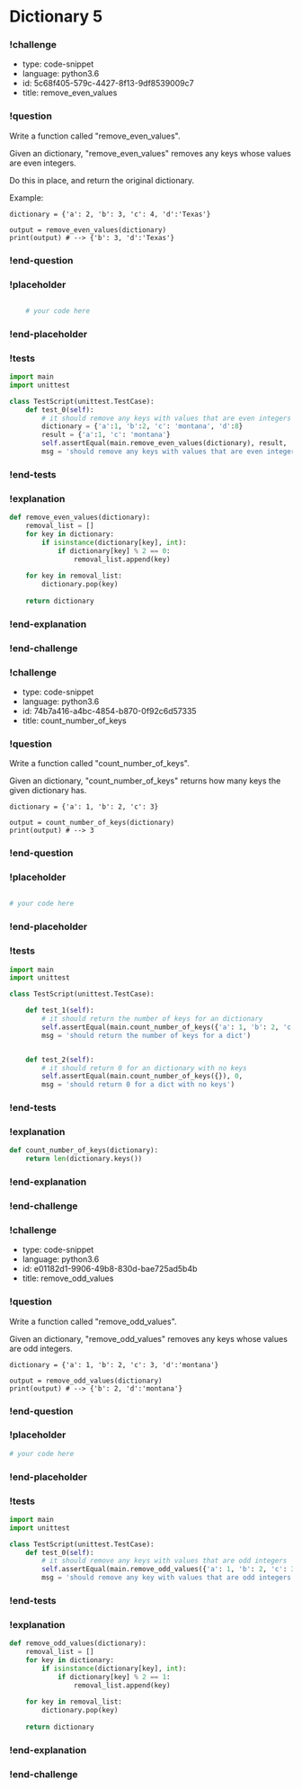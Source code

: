 # Dictionary 5

### !challenge

* type: code-snippet
* language: python3.6
* id: 5c68f405-579c-4427-8f13-9df8539009c7
* title: remove_even_values

### !question

Write a function called "remove_even_values".

Given an dictionary, "remove_even_values" removes any keys whose values are even integers.

Do this in place, and return the original dictionary.

Example:

```
dictionary = {'a': 2, 'b': 3, 'c': 4, 'd':'Texas'}

output = remove_even_values(dictionary)
print(output) # --> {'b': 3, 'd':'Texas'}
```

### !end-question

### !placeholder

```python

    # your code here

```

### !end-placeholder

### !tests

```python
import main
import unittest

class TestScript(unittest.TestCase):
    def test_0(self):
        # it should remove any keys with values that are even integers
        dictionary = {'a':1, 'b':2, 'c': 'montana', 'd':8}
        result = {'a':1, 'c': 'montana'}
        self.assertEqual(main.remove_even_values(dictionary), result,
        msg = 'should remove any keys with values that are even integers')

```

### !end-tests

### !explanation
```python
def remove_even_values(dictionary):
    removal_list = []
    for key in dictionary:
        if isinstance(dictionary[key], int):
            if dictionary[key] % 2 == 0: 
                removal_list.append(key)
    
    for key in removal_list:
        dictionary.pop(key)
    
    return dictionary
```
### !end-explanation

### !end-challenge

### !challenge

* type: code-snippet
* language: python3.6
* id: 74b7a416-a4bc-4854-b870-0f92c6d57335
* title: count_number_of_keys

### !question

Write a function called "count_number_of_keys".

Given an dictionary, "count_number_of_keys" returns how many keys the given dictionary has.

```
dictionary = {'a': 1, 'b': 2, 'c': 3}

output = count_number_of_keys(dictionary)
print(output) # --> 3
```

### !end-question

### !placeholder

```python

# your code here


```

### !end-placeholder

### !tests

```python
import main
import unittest

class TestScript(unittest.TestCase):

    def test_1(self):
        # it should return the number of keys for an dictionary
        self.assertEqual(main.count_number_of_keys({'a': 1, 'b': 2, 'c': 3}), 3,
        msg = 'should return the number of keys for a dict')


    def test_2(self):
        # it should return 0 for an dictionary with no keys
        self.assertEqual(main.count_number_of_keys({}), 0,
        msg = 'should return 0 for a dict with no keys')


```

### !end-tests

### !explanation
```python
def count_number_of_keys(dictionary):
    return len(dictionary.keys())
```
### !end-explanation

### !end-challenge

### !challenge

* type: code-snippet
* language: python3.6
* id: e01182d1-9906-49b8-830d-bae725ad5b4b
* title: remove_odd_values

### !question

Write a function called "remove_odd_values".

Given an dictionary, "remove_odd_values" removes any keys whose values are odd integers.

```
dictionary = {'a': 1, 'b': 2, 'c': 3, 'd':'montana'}

output = remove_odd_values(dictionary)
print(output) # --> {'b': 2, 'd':'montana'}
```

### !end-question

### !placeholder

```python
# your code here


```

### !end-placeholder

### !tests

```python
import main
import unittest

class TestScript(unittest.TestCase):
    def test_0(self):
        # it should remove any keys with values that are odd integers
        self.assertEqual(main.remove_odd_values({'a': 1, 'b': 2, 'c': 3, 'd':'Montana'}), {'b': 2, 'd':'Montana'},
        msg = 'should remove any key with values that are odd integers')

```

### !end-tests

### !explanation
```python
def remove_odd_values(dictionary):
    removal_list = []
    for key in dictionary:
        if isinstance(dictionary[key], int):
            if dictionary[key] % 2 == 1: 
                removal_list.append(key)
    
    for key in removal_list:
        dictionary.pop(key)
    
    return dictionary
```
### !end-explanation

### !end-challenge
